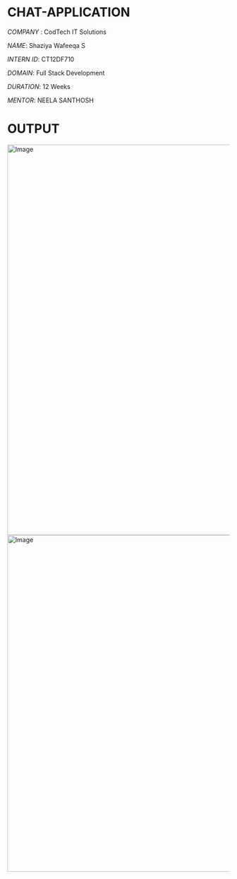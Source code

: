 # CHAT-APPLICATION

*COMPANY* : CodTech IT Solutions

*NAME*: Shaziya Wafeeqa S

*INTERN ID*: CT12DF710

*DOMAIN*: Full Stack Development

*DURATION*: 12 Weeks

*MENTOR*: NEELA SANTHOSH




# OUTPUT

<img width="1413" height="885" alt="Image" src="https://github.com/user-attachments/assets/d7f3db55-2d4e-4e00-91e5-18cdaeee1347" />

<img width="1112" height="763" alt="Image" src="https://github.com/user-attachments/assets/371a783c-c854-4046-9ca3-9329f6f2c864" />
